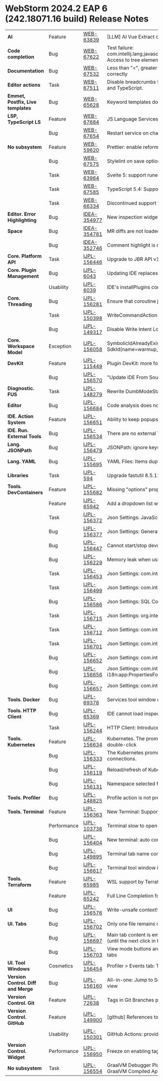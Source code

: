 # WebStorm 2024.2 EAP 6 (242.18071.16 build) Release Notes

|                                     |                                                              |                                                                                                                      |                                                                                                                                                    |
| ----------------------------------- | ------------------------------------------------------------ | -------------------------------------------------------------------------------------------------------------------- | -------------------------------------------------------------------------------------------------------------------------------------------------- |
| **AI**                              | <span class="full-cell-size cell-color-green">Feature</span> | <span class="full-cell-size cell-color-green">[WEB-63839](https://youtrack.jetbrains.com/issue/WEB-63839)</span>     | <span class="full-cell-size cell-color-green">[LLM] AI Vue Extract component</span>                                                                |
| **Code completion**                 | Bug                                                          | [WEB-67622](https://youtrack.jetbrains.com/issue/WEB-67622)                                                          | Test failure: com.intellij.lang.javascript.JSCompletionPerformanceTest.testPerformanceQualified: Access to tree elements not allowed               |
| **Documentation**                   | Bug                                                          | [WEB-67532](https://youtrack.jetbrains.com/issue/WEB-67532)                                                          | Less than "<", greater than ">" and solidus "/" enum documentation not displayed correctly                                                         |
| **Editor actions**                  | Task                                                         | [WEB-67511](https://youtrack.jetbrains.com/issue/WEB-67511)                                                          | Disable breadcrumbs for the other technologies: CSS, JavaScript, Less, Sass, SCSS, and TypeScript.                                                 |
| **Emmet, Postfix, Live templates**  | Bug                                                          | [WEB-65628](https://youtrack.jetbrains.com/issue/WEB-65628)                                                          | Keyword templates don't work in JavaScript and TypeScript with New type eval                                                                       |
| **LSP, TypeScript LS**              | <span class="full-cell-size cell-color-green">Feature</span> | <span class="full-cell-size cell-color-green">[WEB-67684](https://youtrack.jetbrains.com/issue/WEB-67684)</span>     | <span class="full-cell-size cell-color-green">JS Language Services in the widget: show running version</span>                                      |
|                                     | Bug                                                          | [WEB-67654](https://youtrack.jetbrains.com/issue/WEB-67654)                                                          | Restart service on changing "Use types from server" option                                                                                         |
| **No subsystem**                    | <span class="full-cell-size cell-color-green">Feature</span> | <span class="full-cell-size cell-color-green">[WEB-59620](https://youtrack.jetbrains.com/issue/WEB-59620)</span>     | <span class="full-cell-size cell-color-green">Prettier: enable reformat with Prettier by default</span>                                            |
|                                     | Bug                                                          | [WEB-67575](https://youtrack.jetbrains.com/issue/WEB-67575)                                                          | Stylelint on save option is being cleared on IDE restart                                                                                           |
|                                     | Task                                                         | [WEB-63964](https://youtrack.jetbrains.com/issue/WEB-63964)                                                          | Svelte 5: support runes & rework store subscriptions                                                                                               |
|                                     | Task                                                         | [WEB-67585](https://youtrack.jetbrains.com/issue/WEB-67585)                                                          | TypeScript 5.4: Support --module preserve in tsconfig                                                                                              |
|                                     | Task                                                         | [WEB-66334](https://youtrack.jetbrains.com/issue/WEB-66334)                                                          | Discontinued support for the V8 Debugging Protocol                                                                                                 |
| **Editor. Error Highlighting**      | Bug                                                          | [IDEA-354977](https://youtrack.jetbrains.com/issue/IDEA-354977)                                                      | New inspection widget: incorrect detection of problem types                                                                                        |
| **Space**                           | Bug                                                          | [IDEA-354781](https://youtrack.jetbrains.com/issue/IDEA-354781)                                                      | MR diffs are not loaded if branch was changed on remote                                                                                            |
|                                     | Bug                                                          | [IDEA-352746](https://youtrack.jetbrains.com/issue/IDEA-352746)                                                      | Comment highlight is rendered under a change highlight                                                                                             |
| **Core. Platform API**              | Task                                                         | [IJPL-156446](https://youtrack.jetbrains.com/issue/IJPL-156446)                                                      | Upgrade to JBR API v1.0.0                                                                                                                          |
| **Core. Plugin Management**         | Bug                                                          | [IJPL-6043](https://youtrack.jetbrains.com/issue/IJPL-6043)                                                          | Updating IDE replaces plugins from custom repository with marketplace versions                                                                     |
|                                     | Usability                                                    | [IJPL-6039](https://youtrack.jetbrains.com/issue/IJPL-6039)                                                          | IDE's installPlugins command silently fails in some circumstances                                                                                  |
| **Core. Threading**                 | Bug                                                          | [IJPL-156281](https://youtrack.jetbrains.com/issue/IJPL-156281)                                                      | Ensure that coroutine job-children relations are not recursive                                                                                     |
|                                     | Task                                                         | [IJPL-150398](https://youtrack.jetbrains.com/issue/IJPL-150398)                                                      | WriteCommandAction coroutines helper                                                                                                               |
|                                     | Bug                                                          | [IJPL-149317](https://youtrack.jetbrains.com/issue/IJPL-149317)                                                      | Disable Write Intent Lock for runnables executed on EDT                                                                                            |
| **Core. Workspace Model**           | Exception                                                    | [IJPL-156058](https://youtrack.jetbrains.com/issue/IJPL-156058)                                                      | SymbolicIdAlreadyExistsException: Entity with symbolicId: SdkId(name=warmup_jdk, type=JavaSDK) already exist on second warmup                      |
| **DevKit**                          | <span class="full-cell-size cell-color-green">Feature</span> | <span class="full-cell-size cell-color-green">[IJPL-115449](https://youtrack.jetbrains.com/issue/IJPL-115449)</span> | <span class="full-cell-size cell-color-green">Plugin DevKit: more foldings for stacktraces</span>                                                  |
|                                     | Bug                                                          | [IJPL-156570](https://youtrack.jetbrains.com/issue/IJPL-156570)                                                      | "Update IDE From Sources" action doesn't finish                                                                                                    |
| **Diagnostic. FUS**                 | Task                                                         | [IJPL-148279](https://youtrack.jetbrains.com/issue/IJPL-148279)                                                      | Rewrite DumbModeStatisticsCollector to be able to sum time                                                                                         |
| **Editor**                          | Bug                                                          | [IJPL-156684](https://youtrack.jetbrains.com/issue/IJPL-156684)                                                      | Code analysis does not finish in the light edit mode                                                                                               |
| **IDE. Action System**              | <span class="full-cell-size cell-color-green">Feature</span> | <span class="full-cell-size cell-color-green">[IJPL-156651](https://youtrack.jetbrains.com/issue/IJPL-156651)</span> | <span class="full-cell-size cell-color-green">Ability to keep popups open for all toggles by default</span>                                        |
| **IDE. Run. External Tools**        | Bug                                                          | [IJPL-156534](https://youtrack.jetbrains.com/issue/IJPL-156534)                                                      | There are no external Tools on the IDEA Tools menu bar                                                                                             |
| **Lang. JSONPath**                  | Bug                                                          | [IJPL-156479](https://youtrack.jetbrains.com/issue/IJPL-156479)                                                      | JSONPath: ignore keys from the same injection in completion                                                                                        |
| **Lang. YAML**                      | Bug                                                          | [IJPL-155695](https://youtrack.jetbrains.com/issue/IJPL-155695)                                                      | YAML Files: Items duplication when schema is defined for the file                                                                                  |
| **Libraries**                       | Task                                                         | [IJPL-594](https://youtrack.jetbrains.com/issue/IJPL-594)                                                            | Upgrade fastutil 8.5.11 -> 8.5.13                                                                                                                  |
| **Tools. DevContainers**            | <span class="full-cell-size cell-color-green">Feature</span> | <span class="full-cell-size cell-color-green">[IJPL-155682](https://youtrack.jetbrains.com/issue/IJPL-155682)</span> | <span class="full-cell-size cell-color-green">Missing "options" property in "build" for devcontainers</span>                                       |
|                                     | <span class="full-cell-size cell-color-green">Feature</span> | <span class="full-cell-size cell-color-green">[IJPL-65942](https://youtrack.jetbrains.com/issue/IJPL-65942)</span>   | <span class="full-cell-size cell-color-green">Add a dropdown list with previously used Git repositories</span>                                     |
|                                     | Task                                                         | [IJPL-156372](https://youtrack.jetbrains.com/issue/IJPL-156372)                                                      | Json Settings: JavaScript:app:JSEditorOptions                                                                                                      |
|                                     | Bug                                                          | [IJPL-156377](https://youtrack.jetbrains.com/issue/IJPL-156377)                                                      | Json Settings: General Settings                                                                                                                    |
|                                     | Bug                                                          | [IJPL-156447](https://youtrack.jetbrains.com/issue/IJPL-156447)                                                      | Cannot start/stop devcontainer using Docker Compose                                                                                                |
|                                     | Bug                                                          | [IJPL-156229](https://youtrack.jetbrains.com/issue/IJPL-156229)                                                      | Memory leak when using the Clone Sources option                                                                                                    |
|                                     | Task                                                         | [IJPL-156453](https://youtrack.jetbrains.com/issue/IJPL-156453)                                                      | Json Settings: com.intellij:app:Vcs-Log-App-Settings                                                                                               |
|                                     | Task                                                         | [IJPL-156499](https://youtrack.jetbrains.com/issue/IJPL-156499)                                                      | Json Settings: com.intellij.database:app:DatabaseSetting                                                                                           |
|                                     | Bug                                                          | [IJPL-156586](https://youtrack.jetbrains.com/issue/IJPL-156586)                                                      | Json Settings: SQL Completion/Editor settings                                                                                                      |
|                                     | Task                                                         | [IJPL-156715](https://youtrack.jetbrains.com/issue/IJPL-156715)                                                      | Json Settings: org.intellij.plugins.markdown:app:MarkdownCodeFoldingSettings                                                                       |
|                                     | Task                                                         | [IJPL-156712](https://youtrack.jetbrains.com/issue/IJPL-156712)                                                      | Json Settings: com.intellij:app:XmlFoldingSettings                                                                                                 |
|                                     | Task                                                         | [IJPL-156701](https://youtrack.jetbrains.com/issue/IJPL-156701)                                                      | Json Settings: com.intellij:app:BaseRefactoringSettings                                                                                            |
|                                     | Bug                                                          | [IJPL-156652](https://youtrack.jetbrains.com/issue/IJPL-156652)                                                      | Json Settings: com.intellij.database:app:SqlFoldingSettings.collapse_long_numbers                                                                  |
|                                     | Bug                                                          | [IJPL-156656](https://youtrack.jetbrains.com/issue/IJPL-156656)                                                      | Json Settings: com.intellij.java-i18n:app:PropertiesFoldingSettings.foldPlaceholdersToContext                                                      |
|                                     | Bug                                                          | [IJPL-156657](https://youtrack.jetbrains.com/issue/IJPL-156657)                                                      | Json Settings: com.intellij.javaee.jpa:app:JpaQlFoldingSettings.collapse_jpa_queries                                                               |
| **Tools. Docker**                   | Bug                                                          | [IJPL-69378](https://youtrack.jetbrains.com/issue/IJPL-69378)                                                        | Services tool window not showing running docker container(s) correctly (WSL)                                                                       |
| **Tools. HTTP Client**              | Bug                                                          | [IJPL-65369](https://youtrack.jetbrains.com/issue/IJPL-65369)                                                        | IDE cannot load inspection profile settings for inspections                                                                                        |
|                                     | Task                                                         | [IJPL-156244](https://youtrack.jetbrains.com/issue/IJPL-156244)                                                      | HTTP Client: Introduce XPath functions similar to JSONPath                                                                                         |
| **Tools. Kubernetes**               | <span class="full-cell-size cell-color-green">Feature</span> | <span class="full-cell-size cell-color-green">[IJPL-156634](https://youtrack.jetbrains.com/issue/IJPL-156634)</span> | <span class="full-cell-size cell-color-green">Kubernetes. The promotion Kubernetes node doesn't offer installing the plugin on double-click</span> |
|                                     | Bug                                                          | [IJPL-156333](https://youtrack.jetbrains.com/issue/IJPL-156333)                                                      | The Kubernetes promotion is displayed even if there are already configured connections.                                                            |
|                                     | Bug                                                          | [IJPL-156119](https://youtrack.jetbrains.com/issue/IJPL-156119)                                                      | Reload/refresh of Kubernetes configuration reset the selected namespace                                                                            |
|                                     | Bug                                                          | [IJPL-156131](https://youtrack.jetbrains.com/issue/IJPL-156131)                                                      | Namespace selected for cluster resets on the IDE restart                                                                                           |
| **Tools. Profiler**                 | Bug                                                          | [IJPL-148825](https://youtrack.jetbrains.com/issue/IJPL-148825)                                                      | Profile action is not present in the run gutter                                                                                                    |
| **Tools. Terminal**                 | <span class="full-cell-size cell-color-green">Feature</span> | <span class="full-cell-size cell-color-green">[IJPL-156363](https://youtrack.jetbrains.com/issue/IJPL-156363)</span> | <span class="full-cell-size cell-color-green">New Terminal: Support executing multiple commands at once with bracketed mode</span>                 |
|                                     | Performance                                                  | [IJPL-103736](https://youtrack.jetbrains.com/issue/IJPL-103736)                                                      | Terminal slow to open when `ulimit -n` is too high                                                                                                 |
|                                     | Bug                                                          | [IJPL-156404](https://youtrack.jetbrains.com/issue/IJPL-156404)                                                      | New terminal: auto completion for executables after ./                                                                                             |
|                                     | Bug                                                          | [IJPL-149895](https://youtrack.jetbrains.com/issue/IJPL-149895)                                                      | Terminal tab name contains the path to the autodetected shell                                                                                      |
|                                     | Bug                                                          | [IJPL-156617](https://youtrack.jetbrains.com/issue/IJPL-156617)                                                      | Terminal tool window is not showing the content                                                                                                    |
| **Tools. Terraform**                | <span class="full-cell-size cell-color-green">Feature</span> | <span class="full-cell-size cell-color-green">[IJPL-65985](https://youtrack.jetbrains.com/issue/IJPL-65985)</span>   | <span class="full-cell-size cell-color-green">WSL support by Terraform plugin</span>                                                               |
|                                     | <span class="full-cell-size cell-color-green">Feature</span> | <span class="full-cell-size cell-color-green">[IJPL-65242](https://youtrack.jetbrains.com/issue/IJPL-65242)</span>   | <span class="full-cell-size cell-color-green">Full Line Completion for Terraform</span>                                                            |
| **UI**                              | Bug                                                          | [IJPL-156576](https://youtrack.jetbrains.com/issue/IJPL-156576)                                                      | Write-unsafe context! Model changes are allowed from write-safe contexts only.                                                                     |
| **UI. Tabs**                        | Bug                                                          | [IJPL-156702](https://youtrack.jetbrains.com/issue/IJPL-156702)                                                      | Only one file remains opened in Editor after unsplit                                                                                               |
|                                     | Bug                                                          | [IJPL-156697](https://youtrack.jetbrains.com/issue/IJPL-156697)                                                      | Main tab content is empty when a second file is opened in a split by drag-and-drop (until the next click in the tab)                               |
|                                     | Bug                                                          | [IJPL-156703](https://youtrack.jetbrains.com/issue/IJPL-156703)                                                      | View mode buttons are not displayed for Markdown files until switching between tabs                                                                |
| **UI. Tool Windows**                | Cosmetics                                                    | [IJPL-156454](https://youtrack.jetbrains.com/issue/IJPL-156454)                                                      | Profiler > Events tab: Toolbar's border is absent when the content is scrolled                                                                     |
| **Version Control. Diff and Merge** | Bug                                                          | [IJPL-156160](https://youtrack.jetbrains.com/issue/IJPL-156160)                                                      | All-in-one: Jump to Source doesn't open source file when it is collapsed in the diff view                                                          |
| **Version Control. Git**            | <span class="full-cell-size cell-color-green">Feature</span> | <span class="full-cell-size cell-color-green">[IJPL-72638](https://youtrack.jetbrains.com/issue/IJPL-72638)</span>   | <span class="full-cell-size cell-color-green">Tags in Git Branches popup</span>                                                                    |
| **Version Control. GitHub**         | <span class="full-cell-size cell-color-green">Feature</span> | <span class="full-cell-size cell-color-green">[IJPL-149900](https://youtrack.jetbrains.com/issue/IJPL-149900)</span> | <span class="full-cell-size cell-color-green">[github] References to other PRs should be resolved in-IDE</span>                                    |
|                                     | Usability                                                    | [IJPL-150301](https://youtrack.jetbrains.com/issue/IJPL-150301)                                                      | GitHub Actions: provide a clear error message if Reload action fails                                                                               |
| **Version Control. Widget**         | Performance                                                  | [IJPL-156950](https://youtrack.jetbrains.com/issue/IJPL-156950)                                                      | Freeze on enabling tags in the VCS widget                                                                                                          |
| **No subsystem**                    | Task                                                         | [IJPL-156554](https://youtrack.jetbrains.com/issue/IJPL-156554)                                                      | GraalVM Debugger Plugin: Unable to Access Fields When Attached (remote) to GraalVM Compiled Applications without explicitly provided debug info    |

